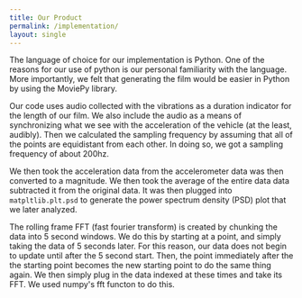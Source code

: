 ```yaml
---
title: Our Product
permalink: /implementation/
layout: single
---
```


The language of choice for our implementation is Python. One of the reasons for our use of python is our personal familiarity with the language. More importantly, we felt that generating the film would be easier in Python by using the MoviePy library.

Our code uses audio collected with the vibrations as a duration indicator for the length of our film. We also include the audio as a means of synchronizing what we see with the acceleration of the vehicle (at the least, audibly). Then we calculated the sampling frequency by assuming that all of the points are equidistant from each other. In doing so, we got a sampling frequency of about 200hz. 

We then took the acceleration data from the accelerometer data was then converted to a magnitude. We then took the average of the entire data data subtracted it from the original data. It was then plugged into `matpltlib.plt.psd` to generate the power spectrum density (PSD) plot that we later analyzed.

The rolling frame FFT (fast fourier transform) is created by chunking the data into 5 second windows. We do this by starting at a point, and simply taking the data of 5 seconds later. For this reason, our data does not begin to update until after the 5 second start. Then, the point immediately after the the starting point becomes the new starting point to do the same thing again. We then simply plug in the data indexed at these times and take its FFT. We used numpy's fft functon to do this.